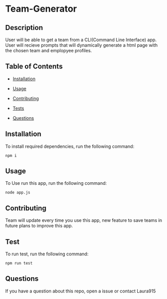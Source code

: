 # Team-Generator

 ## Description 
 User will be able to get a team from a CLI(Command Line Interface) app. User will recieve prompts that will dynamically generate a html page with the chosen team and emplopyee profiles.

  ## Table of Contents

  * [Installation](#installation)

  * [Usage](#usage)

  * [Contributing](#contributing)

  * [Tests](#test)

  * [Questions](#questions)

  ## Installation
  To install required dependencies, run the following command:

  ```npm i```

  ## Usage
  To Use run this app, run the following command:
  
  ```node app.js```

  ## Contributing
  Team will update every time you use this app, new feature to save teams in future plans to improve this app.
 
  ## Test
  To run test, run the following command:
  
  ```npm run test```
  
  ## Questions
  If you have a question about this repo, open a issue or contact Laura915 
